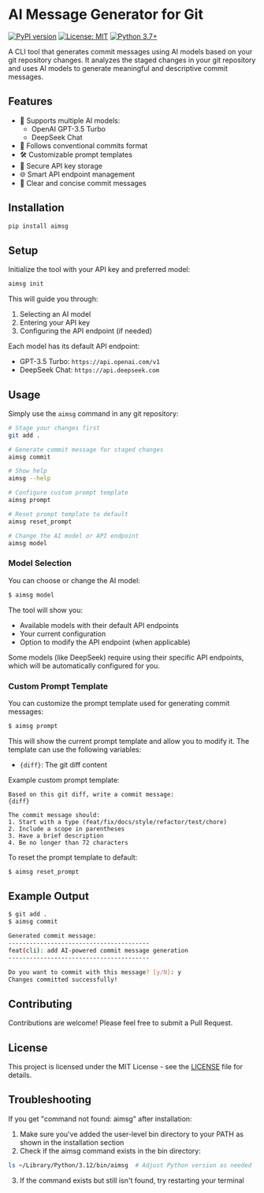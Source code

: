# AI Message Generator for Git

[![PyPI version](https://badge.fury.io/py/aimsg.svg)](https://badge.fury.io/py/aimsg)
[![License: MIT](https://img.shields.io/badge/License-MIT-yellow.svg)](https://opensource.org/licenses/MIT)
[![Python 3.7+](https://img.shields.io/badge/python-3.7+-blue.svg)](https://www.python.org/downloads/)

A CLI tool that generates commit messages using AI models based on your git repository changes. It analyzes the staged changes in your git repository and uses AI models to generate meaningful and descriptive commit messages.

## Features

- 🤖 Supports multiple AI models:
  - OpenAI GPT-3.5 Turbo
  - DeepSeek Chat
- 🎯 Follows conventional commits format
- 🛠️ Customizable prompt templates
- 🔑 Secure API key storage
- 🌐 Smart API endpoint management
- 📝 Clear and concise commit messages

## Installation

```bash
pip install aimsg
```

## Setup

Initialize the tool with your API key and preferred model:

```bash
aimsg init
```

This will guide you through:
1. Selecting an AI model
2. Entering your API key
3. Configuring the API endpoint (if needed)

Each model has its default API endpoint:
- GPT-3.5 Turbo: `https://api.openai.com/v1`
- DeepSeek Chat: `https://api.deepseek.com`

## Usage

Simply use the `aimsg` command in any git repository:

```bash
# Stage your changes first
git add .

# Generate commit message for staged changes
aimsg commit

# Show help
aimsg --help

# Configure custom prompt template
aimsg prompt

# Reset prompt template to default
aimsg reset_prompt

# Change the AI model or API endpoint
aimsg model
```

### Model Selection

You can choose or change the AI model:

```bash
$ aimsg model
```

The tool will show you:
- Available models with their default API endpoints
- Your current configuration
- Option to modify the API endpoint (when applicable)

Some models (like DeepSeek) require using their specific API endpoints, which will be automatically configured for you.

### Custom Prompt Template

You can customize the prompt template used for generating commit messages:

```bash
$ aimsg prompt
```

This will show the current prompt template and allow you to modify it. The template can use the following variables:
- `{diff}`: The git diff content

Example custom prompt template:
```
Based on this git diff, write a commit message:
{diff}

The commit message should:
1. Start with a type (feat/fix/docs/style/refactor/test/chore)
2. Include a scope in parentheses
3. Have a brief description
4. Be no longer than 72 characters
```

To reset the prompt template to default:
```bash
$ aimsg reset_prompt
```

## Example Output

```bash
$ git add .
$ aimsg commit

Generated commit message:
----------------------------------------
feat(cli): add AI-powered commit message generation
----------------------------------------

Do you want to commit with this message? [y/N]: y
Changes committed successfully!
```

## Contributing

Contributions are welcome! Please feel free to submit a Pull Request.

## License

This project is licensed under the MIT License - see the [LICENSE](LICENSE) file for details.

## Troubleshooting

If you get "command not found: aimsg" after installation:
1. Make sure you've added the user-level bin directory to your PATH as shown in the installation section
2. Check if the aimsg command exists in the bin directory:
```bash
ls ~/Library/Python/3.12/bin/aimsg  # Adjust Python version as needed
```
3. If the command exists but still isn't found, try restarting your terminal
